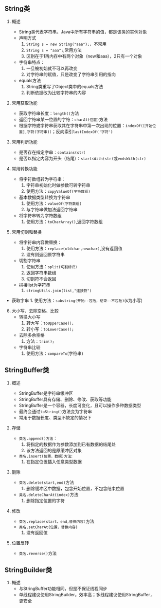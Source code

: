 ## String类
1. 概述
    * String类代表字符串。Java中所有字符串的值，都是该类的实例对象
    * 声明方式
        1. `String s = new String("aaa");`，不常用
        2. `String s = "aaa";`,常用方法
        3. 区别在于1再内存中有两个对象（new和aaa），2只有一个对象
    * 字符串特点：
        1. 一旦被初始就不可以再改变
        2. 对字符串的赋值，只是改变了字符串引用的指向
    * equals方法
        1. String类重写了Object类中的equals方法
        2. 判断依据改为比较字符串的内容

2. 常用获取功能
    * 获取字符串长度：`length()`方法
    * 返回字符串某一位置的字符：`charAt(位置)`方法
    * 根据字符或字符串获取其在字符串中第一次出现的位置：`indexOf([开始位置],字符(字符串))`；反向索引`lastIndexOf('字符')`

3. 常用判断功能
    * 是否存在指定字串：`contains(str)`
    * 是否以指定内容为开头（结尾）：`startsWith(str)`或`endsWith(str)`

4. 常用转换功能
    * 将字符数组转为字符串：
        1. 字符串初始化时做参数可转字符串
        2. 使用方法：`copyValueOf(字符数组)`
    * 基本数据类型转换为字符串
        1. 使用方法：`valueOf(字符数组)`
        2. 与字符串做加法返回字符串
    * 将字符串转为字符数组
        1. 使用方法：`toCharArray()`,返回字符数组

5. 常用切割和替换
    * 将字符串内容做替换：
        1. 使用方法：`replace(oldchar,newchar)`,没有返回值
        2. 没有则返回原字符串
    * 切割字符串
        1. 使用方法：`split(切割标识)`
        2. 返回字符串数组
        3. 切割符不会返回
    * 拼接list为字符串
        1. `stringUtils.join(list,"连接符")`
* 获取字串
        1. 使用方法：`substring(开始--包括，结束--不包括)`(s为小写)
    
6. 大小写、去除空格、比较
    * 转换大小写
        1. 转大写：`toUpperCase();`
        2. 转小写：`toLowerCase();`
    * 去除多余空格
        1. 方法：`trim();`
    * 字符串比较
        1. 使用方法：`compareTo`(字符串)

## StringBuffer类
1. 概述
    * StringBuffer是字符串缓冲区
    * StringBuffer具有存储、删除、修改、获取等功能
    * StringBuffer是一个容器，长度可变化，且可以操作多种数据类型
    * 最终会通过`toString()`方法变为字符串
    * 常用于数据长度、类型不缺定的情况下

2. 存储
    * `类名.append()方法`：
        1. 将指定的数据作为参数添加到已有数据的结尾处
        2. 该方法返回的是原缓冲区对象
    * `类名.insert(位置，数据)方法`:
        1. 在指定位置插入任意类型数据

3. 删除
    * `类名.delete(start,end)`方法
        1. 删除缓冲区中数据，包含开始位置，不包含结束位置
    * `类名.deleteCharAt(index)`方法
        1. 删除指定位置的字符

4. 修改
    * `类名.replace(start，end,替换内容)`方法
    * `类名.setCharAt(位置，替换内容)`
        1. 没有返回值

5. 位置反转
    * `类名.reverse()`方法

## StringBuilder类
1. 概述
    * 与StringBuffer功能相同，但是不保证线程同步
    * 单线程建议使用StringBuilder，效率高；多线程建议使用StringBuffer，更安全